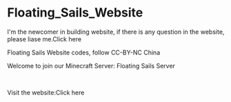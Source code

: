 # Floating_Sails_Website
<p>I'm the newcomer in building website, if there is any question in the website, please liase me.<a href:"mailto:faramita-2009@outlook.com">Click here</a></p>
Floating Sails Website codes, follow CC-BY-NC China
<br>
<p style:"font-size:20px;">Welcome to join our Minecraft Server: Floating Sails Server</p>
<br>
<p style:"font-size:20px;">Visit the website:<a href:"https:www.mcfpsw.top" style:"text-decoration:none;display:inline-block;">Click here</a></p>
